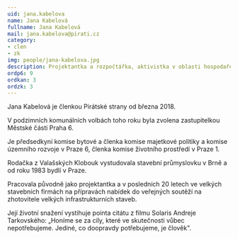 ```yaml
---
uid: jana.kabelova
name: Jana Kabelová 
fullname: Jana Kabelová 
mail: jana.kabelova@pirati.cz
category: 
- clen
- zk
img: people/jana-kabelova.jpg
description: Projektantka a rozpočtářka, aktivistka v oblasti hospodaření s veřejnými financemi a majetkem Prahy 6
ordp6: 9
ordkan: 3
ordzk: 3
---
```

Jana Kabelová  je členkou Pirátské strany od března 2018.

V podzimních komunálních volbách toho roku byla zvolena zastupitelkou Městské části Praha 6.

Je předsedkyní komise bytové a členka komise majetkové politiky a komise územního rozvoje v Praze 6, členka komise životního prostředí v Praze 1.

Rodačka z Valašských Klobouk vystudovala stavební průmyslovku v Brně a od roku 1983 bydlí v Praze.

Pracovala původně jako projektantka a v posledních 20 letech ve velkých stavebních firmách na přípravách nabídek do veřejných soutěží na zhotovitele velkých infrastrukturních staveb.

Její životní snažení vystihuje pointa citátu z filmu Solaris Andreje Tarkovského: „Honíme se za cíly, které ve skutečnosti vůbec nepotřebujeme. Jediné, co doopravdy potřebujeme, je člověk".
